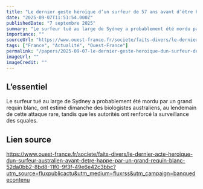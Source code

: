 ```yaml
---
title: "Le dernier geste héroïque d’un surfeur de 57 ans avant d’être happé par un grand requin blanc"
date: "2025-09-07T11:51:54.000Z"
publishedDate: "7 septembre 2025"
summary: "Le surfeur tué au large de Sydney a probablement été mordu par un grand requin blanc, ont estimé dimanche des biologistes australiens, au lendemain de cette attaque rare, tandis que les autorités ont renforcé la surveillance des squales."
importance: ""
sourceUrl: "https://www.ouest-france.fr/societe/faits-divers/le-dernier-acte-heroique-dun-surfeur-australien-avant-detre-happe-par-un-grand-requin-blanc-52da0bb2-8bd8-11f0-9f3f-49e6e42c3bbc?utm_source=fluxpublicactu&utm_medium=fluxrss&utm_campaign=banquedecontenu"
tags: ["France", "Actualité", "Ouest-France"]
permalink: "/papers/2025-09-07-le-dernier-geste-heroique-dun-surfeur-de-57-ans-avant-detre-happe-par-un-grand-requin-blanc"
imageUrl: ""
imageCredit: ""
---
```


## L’essentiel

Le surfeur tué au large de Sydney a probablement été mordu par un grand requin blanc, ont estimé dimanche des biologistes australiens, au lendemain de cette attaque rare, tandis que les autorités ont renforcé la surveillance des squales.

## Lien source

https://www.ouest-france.fr/societe/faits-divers/le-dernier-acte-heroique-dun-surfeur-australien-avant-detre-happe-par-un-grand-requin-blanc-52da0bb2-8bd8-11f0-9f3f-49e6e42c3bbc?utm_source=fluxpublicactu&utm_medium=fluxrss&utm_campaign=banquedecontenu
